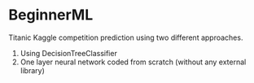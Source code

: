 # BeginnerML
Titanic Kaggle competition prediction using two different approaches.
1. Using DecisionTreeClassifier
2. One layer neural network coded from scratch (without any external library)
